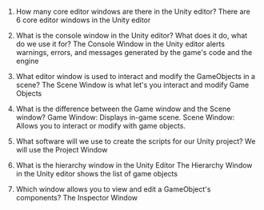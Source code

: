 1. How many core editor windows are there in the Unity editor?
There are 6 core editor windows in the Unity editor


2. What is the console window in the Unity editor? What does it do, what do we use it for?
The Console Window in the Unity editor alerts warnings, errors, and messages generated by the game's code and the engine


3. What editor window is used to interact and modify the GameObjects in a scene?
The Scene Window is what let's you interact and modify Game Objects


4. What is the difference between the Game window and the Scene window?
Game Window: Displays in-game scene. Scene Window: Allows you to interact or modify with game objects.


5. What software will we use to create the scripts for our Unity project?
We will use the Project Window


6. What is the hierarchy window in the Unity Editor
The Hierarchy Window in the Unity editor shows the list of game objects


7. Which window allows you to view and edit a GameObject's components?
The Inspector Window